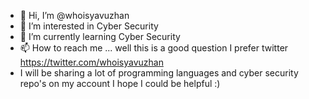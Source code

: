 - 👋 Hi, I’m @whoisyavuzhan
- 👀 I’m interested in Cyber Security
- 🌱 I’m currently learning Cyber Security
- 📫 How to reach me ... well this is a good question I prefer twitter https://twitter.com/whoisyavuzhan
- I will be sharing a lot of programming languages and cyber security repo's on my account I hope I could be helpful :)

<!---
whoisyavuzhan/whoisyavuzhan is a ✨ special ✨ repository because its `README.md` (this file) appears on your GitHub profile.
You can click the Preview link to take a look at your changes.
--->

